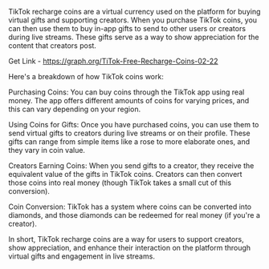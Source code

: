 TikTok recharge coins are a virtual currency used on the platform for
buying virtual gifts and supporting creators. When you purchase TikTok
coins, you can then use them to buy in-app gifts to send to other users
or creators during live streams. These gifts serve as a way to show
appreciation for the content that creators post.

Get Link - https://graph.org/TiTok-Free-Recharge-Coins-02-22

Here's a breakdown of how TikTok coins work:

Purchasing Coins: You can buy coins through the TikTok app using real
money. The app offers different amounts of coins for varying prices, and
this can vary depending on your region.

Using Coins for Gifts: Once you have purchased coins, you can use them
to send virtual gifts to creators during live streams or on their
profile. These gifts can range from simple items like a rose to more
elaborate ones, and they vary in coin value.

Creators Earning Coins: When you send gifts to a creator, they receive
the equivalent value of the gifts in TikTok coins. Creators can then
convert those coins into real money (though TikTok takes a small cut of
this conversion).

Coin Conversion: TikTok has a system where coins can be converted into
diamonds, and those diamonds can be redeemed for real money (if you\'re
a creator).

In short, TikTok recharge coins are a way for users to support creators,
show appreciation, and enhance their interaction on the platform through
virtual gifts and engagement in live streams.
